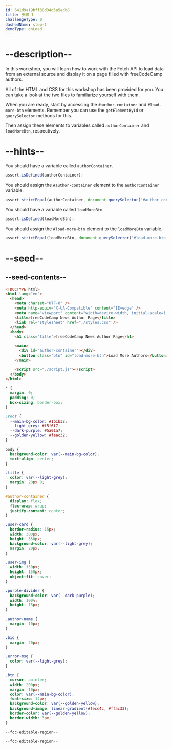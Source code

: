 ```yaml
---
id: 641d9a19bff38d34d5a5edb8
title: 步驟 1
challengeType: 0
dashedName: step-1
demoType: onLoad
---
```


# --description--

In this workshop, you will learn how to work with the Fetch API to load data from an external source and display it on a page filled with freeCodeCamp authors.

All of the HTML and CSS for this workshop has been provided for you. You can take a look at the two files to familiarize yourself with them.

When you are ready, start by accessing the `#author-container` and `#load-more-btn` elements. Remember you can use the `getElementById` or `querySelector` methods for this.

Then assign these elements to variables  called `authorContainer` and `loadMoreBtn`, respectively.

# --hints--

You should have a variable called `authorContainer`.

```js
assert.isDefined(authorContainer);
```

You should assign the `#author-container` element to the `authorContainer` variable.

```js
assert.strictEqual(authorContainer, document.querySelector('#author-container'));
```

You should have a variable called `loadMoreBtn`.

```js
assert.isDefined(loadMoreBtn);
```

You should assign the `#load-more-btn` element to the `loadMoreBtn` variable.


```js
assert.strictEqual(loadMoreBtn, document.querySelector('#load-more-btn'));
```

# --seed--

## --seed-contents--

```html
<!DOCTYPE html>
<html lang="en">
  <head>
    <meta charset="UTF-8" />
    <meta http-equiv="X-UA-Compatible" content="IE=edge" />
    <meta name="viewport" content="width=device-width, initial-scale=1.0" />
    <title>freeCodeCamp News Author Page</title>
    <link rel="stylesheet" href="./styles.css" />
  </head>
  <body>
    <h1 class="title">freeCodeCamp News Author Page</h1>

    <main>
      <div id="author-container"></div>
      <button class="btn" id="load-more-btn">Load More Authors</button>
    </main>

    <script src="./script.js"></script>
  </body>
</html>
```

```css
* {
  margin: 0;
  padding: 0;
  box-sizing: border-box;
}

:root {
  --main-bg-color: #1b1b32;
  --light-grey: #f5f6f7;
  --dark-purple: #5a01a7;
  --golden-yellow: #feac32;
}

body {
  background-color: var(--main-bg-color);
  text-align: center;
}

.title {
  color: var(--light-grey);
  margin: 20px 0;
}

#author-container {
  display: flex;
  flex-wrap: wrap;
  justify-content: center;
}

.user-card {
  border-radius: 15px;
  width: 300px;
  height: 350px;
  background-color: var(--light-grey);
  margin: 20px;
}

.user-img {
  width: 150px;
  height: 150px;
  object-fit: cover;
}

.purple-divider {
  background-color: var(--dark-purple);
  width: 100%;
  height: 15px;
}

.author-name {
  margin: 10px;
}

.bio {
  margin: 20px;
}

.error-msg {
  color: var(--light-grey);
}

.btn {
  cursor: pointer;
  width: 200px;
  margin: 10px;
  color: var(--main-bg-color);
  font-size: 14px;
  background-color: var(--golden-yellow);
  background-image: linear-gradient(#fecc4c, #ffac33);
  border-color: var(--golden-yellow);
  border-width: 3px;
}
```

```js
--fcc-editable-region--

--fcc-editable-region--
```
